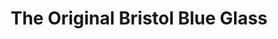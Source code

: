 ---
title: "The Original Bristol Blue Glass"
url: /bristol/the-original-bristol-blue-glass/
shop: Kunst
---